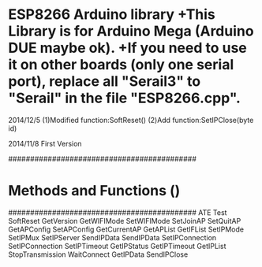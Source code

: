 ESP8266 Arduino library
+This Library is for Arduino Mega (Arduino DUE maybe ok). 
+If you need to use it on other boards (only one serial port), replace all "Serail3" to "Serail" in the file "ESP8266.cpp".
=======
2014/12/5
	(1)Modified function:SoftReset()
	(2)Add function:SetIPClose(byte id)
    
2014/11/8
	First Version

###########################################
# Methods and Functions ()
###########################################
     ATE 
     Test 
     SoftReset 
     GetVersion 
     GetWIFIMode 
     SetWIFIMode 
     SetJoinAP 
     SetQuitAP 
     GetAPConfig 
     SetAPConfig 
     GetCurrentAP 
     GetAPList 
     GetIFList 
     SetIPMode 
     SetIPMux 
     SetIPServer 
     SendIPData 
     SendIPData 
     SetIPConnection 
     SetIPConnection 
     SetIPTimeout 
     GetIPStatus 
     GetIPTimeout 
     GetIPList 
     StopTransmission 
     WaitConnect 
     GetIPData 
     SendIPClose 
